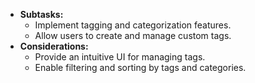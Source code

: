 - **Subtasks:**
    - Implement tagging and categorization features.
    - Allow users to create and manage custom tags.
- **Considerations:**
    - Provide an intuitive UI for managing tags.
    - Enable filtering and sorting by tags and categories.